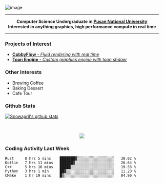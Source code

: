 ![image](https://user-images.githubusercontent.com/24654975/122706556-2ce28400-d293-11eb-86ee-22b9ba640f2b.png)


---

<p align="center">
  <strong>
    Computer Science Undergraduate in <a href="https://pusan.ac.kr/">Pusan National University</a>
    <br>
    Interested in anything graphics, high performance compute in real time
  </strong>
</p>

---

### Projects of Interest

* [**CubbyFlow** - *Fluid rendering with real time*](https://github.com/utilforever/CubbyFlow)
* [**Toon Engine** - *Custom graphics engine with toon shdaer*](https://github.com/Snowapril/ToonEngine)

### Other Interests

* Brewing Coffee
* Baking Dessert 
* Cafe Tour

### Github Stats
 
[![Snowapril's github stats](https://github-readme-stats.vercel.app/api?username=Snowapril&hide_title=true&hide_border=true&show_icons=true&include_all_commits=true&count_private=true)](https://github.com/Snowapril)

<p align="center">
    <br><br>
    <a href="https://snowapril.github.io"><img src="https://img.shields.io/badge/website-snowapril.github.io-red?style=for-the-badge"></a>
</p>

### Coding Activity Last Week

<!--START_SECTION:waka-->
```text
Rust     8 hrs 5 mins    ███████▓░░░░░░░░░░░░░░░░░   30.02 % 
Kotlin   7 hrs 11 mins   ██████▓░░░░░░░░░░░░░░░░░░   26.64 % 
C++      5 hrs 16 mins   █████░░░░░░░░░░░░░░░░░░░░   19.58 % 
Python   3 hrs 1 min     ██▓░░░░░░░░░░░░░░░░░░░░░░   11.20 % 
CMake    1 hr 19 mins    █▒░░░░░░░░░░░░░░░░░░░░░░░   04.90 % 
```
<!--END_SECTION:waka-->
